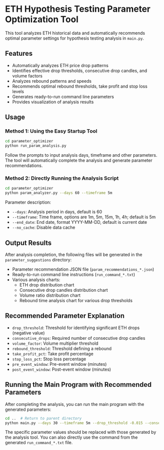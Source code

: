 # ETH Hypothesis Testing Parameter Optimization Tool

This tool analyzes ETH historical data and automatically recommends optimal parameter settings for hypothesis testing analysis in `main.py`.

## Features

- Automatically analyzes ETH price drop patterns
- Identifies effective drop thresholds, consecutive drop candles, and volume factors
- Analyzes rebound patterns and speeds
- Recommends optimal rebound thresholds, take profit and stop loss levels
- Generates ready-to-run command line parameters
- Provides visualization of analysis results

## Usage

### Method 1: Using the Easy Startup Tool

```bash
cd parameter_optimizer
python run_param_analysis.py
```

Follow the prompts to input analysis days, timeframe and other parameters. The tool will automatically complete the analysis and generate parameter recommendations.

### Method 2: Directly Running the Analysis Script

```bash
cd parameter_optimizer
python param_analyzer.py --days 60 --timeframe 5m
```

Parameter description:
- `--days`: Analysis period in days, default is 60
- `--timeframe`: Time frame, options are 1m, 5m, 15m, 1h, 4h; default is 5m
- `--end_date`: End date, format YYYY-MM-DD, default is current date
- `--no_cache`: Disable data cache

## Output Results

After analysis completion, the following files will be generated in the `parameter_suggestions` directory:

- Parameter recommendation JSON file (`param_recommendations_*.json`)
- Ready-to-run command line instructions (`run_command_*.txt`)
- Various analysis charts:
  - ETH drop distribution chart
  - Consecutive drop candles distribution chart
  - Volume ratio distribution chart
  - Rebound time analysis chart for various drop thresholds

## Recommended Parameter Explanation

- `drop_threshold`: Threshold for identifying significant ETH drops (negative value)
- `consecutive_drops`: Required number of consecutive drop candles
- `volume_factor`: Volume multiplier threshold
- `rebound_threshold`: Threshold defining a rebound
- `take_profit_pct`: Take profit percentage
- `stop_loss_pct`: Stop loss percentage
- `pre_event_window`: Pre-event window (minutes)
- `post_event_window`: Post-event window (minutes)

## Running the Main Program with Recommended Parameters

After completing the analysis, you can run the main program with the generated parameters:

```bash
cd ..  # Return to parent directory
python main.py --days 30 --timeframe 5m --drop_threshold -0.015 --consecutive_drops 2 --volume_factor 1.8 --rebound_threshold 0.008 --take_profit_pct 0.04 --stop_loss_pct 0.02 --pre_event_window 15 --post_event_window 45
```

The specific parameter values should be replaced with those generated by the analysis tool. You can also directly use the command from the generated `run_command_*.txt` file. 